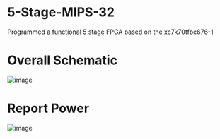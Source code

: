 # 5-Stage-MIPS-32
Programmed a functional 5 stage FPGA based on the xc7k70tfbc676-1
# Overall Schematic
![image](https://user-images.githubusercontent.com/77712523/167305319-34d7f5e8-f788-49e8-8745-91463b768b0e.png)

# Report Power
![image](https://user-images.githubusercontent.com/77712523/167305331-0f5870c1-58cb-4bab-83c9-da3d13238154.png)
